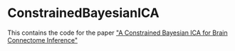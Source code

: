 # ConstrainedBayesianICA


This contains the code for the paper ["A Constrained Bayesian ICA for Brain
Connectome Inference"](https://arxiv.org/pdf/1911.05770.pdf)
